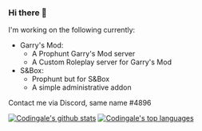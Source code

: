 ### Hi there 👋  
I'm working on the following currently:
  - Garry's Mod:
    - A Prophunt Garry's Mod server
    - A Custom Roleplay server for Garry's Mod
  - S&Box:
    - Prophunt but for S&Box
    - A simple administrative addon

Contact me via Discord, same name #4896
  
[![Codingale's github stats](https://github-readme-stats.vercel.app/api?username=Codingale&show_icons=true&count_private=true&custom_title=My%20Github%20Info&theme=nord)](https://github.com/anuraghazra/github-readme-stats)
[![Codingale's top languages](https://github-readme-stats.vercel.app/api/top-langs/?username=codingale&langs_count=4&layout=compact&theme=nord)](https://github.com/anuraghazra/github-readme-stats)

<!--
**Codingale/Codingale** is a ✨ _special_ ✨ repository because its `README.md` (this file) appears on your GitHub profile.

Here are some ideas to get you started:

- 🔭 I’m currently working on ...
- 🌱 I’m currently learning ...
- 👯 I’m looking to collaborate on ...
- 🤔 I’m looking for help with ...
- 💬 Ask me about ...
- 📫 How to reach me: ...
- 😄 Pronouns: ...
- ⚡ Fun fact: ...
-->
